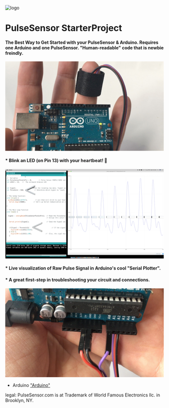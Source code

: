 ![logo](https://avatars0.githubusercontent.com/u/7002937?v=3&s=200)
# PulseSensor  StarterProject
#### The Best Way to Get Started with your PulseSensor & Arduino. Requires one Arduino and one PulseSensor.  "Human-readable" code that is newbie freindly.

![Arduino PulseSensor](Arduino-LEDonPin13-PulseSensor-Pic.jpg)
#### *  Blink an LED (on Pin 13) with your heartbeat!  💓

![ScreenShot](screenshot-threshold-arrows.png)
#### * Live visualization of Raw Pulse Signal in Arduino's cool "Serial Plotter".

#### *  A great first-step in troubleshooting your circuit and connections. 
![Arduino PulseSensor](connections.png)

* Arduino <a href="http://arduino.cc/"> "Arduino"</a>

legal:  PulseSensor.com is at Trademark of World Famous Electronics llc. in Brooklyn, NY. 
